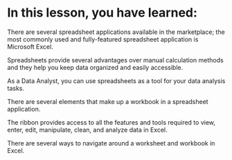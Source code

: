 # In this lesson, you have learned: 

There are several spreadsheet applications available in the marketplace; the most commonly used and fully-featured spreadsheet application is Microsoft Excel. 

Spreadsheets provide several advantages over manual calculation methods and they help you keep data organized and easily accessible. 

As a Data Analyst, you can use spreadsheets as a tool for your data analysis tasks. 

There are several elements that make up a workbook in a spreadsheet application. 

The ribbon provides access to all the features and tools required to view, enter, edit, manipulate, clean, and analyze data in Excel. 

There are several ways to navigate around a worksheet and workbook in Excel. 